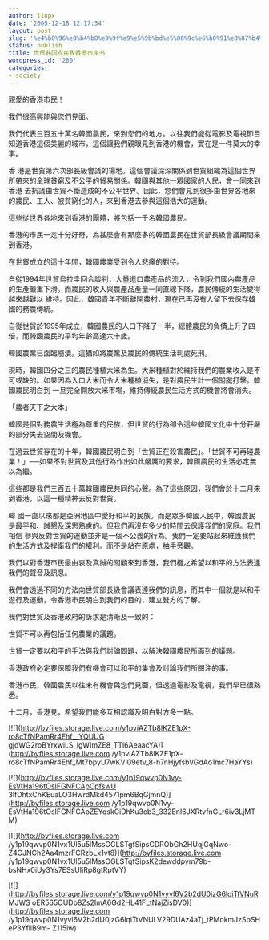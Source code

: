 ```yaml
---
author: linpx
date: '2005-12-18 12:17:34'
layout: post
slug: '%e4%b8%96%e8%b4%b8%e9%9f%a9%e5%9b%bd%e5%86%9c%e6%b0%91%e8%87%b4%e9%a6%99%e6%b8%af%e5%b8%82%e6%b0%91%e4%b9%a6'
status: publish
title: 世贸韩国农民致香港市民书
wordpress_id: '280'
categories:
- society
---
```


  

  
親愛的香港市民！

我們很高興能與您們見面。

我們代表三百五十萬名韓國農民，來到您們的地方。以往我們能從電影及電視節目知道香港這個美麗的城市，這個讓我們親眼見到香港的機會，實在是一件莫大的幸事。

香 港是世貿第六次部長級會議的場地。這個會議深深關係到世貿組織為這個世界所帶來的全球貧窮及不公平的貿易關係。韓國與其他一眾國家的人民，會一同來到香港
去抗議由世貿不斷造成的不公平世界。因此，您們會見到很多由世界各地來的農民、工人、被貧窮化的人，來到香港去參與這個浩大的運動。

這些從世界各地來到香港的團體，將包括一千名韓國農民。

香港的市民一定十分好奇，為甚麼會有那麼多的韓國農民在世貿部長級會議期間來到香港。

在世貿成立的這十年間，韓國農業受到令人悲痛的對待。

自從1994年世貿烏拉圭回合談判，大量進口農產品的流入，令到我們國內農產品的生產嚴重下滑。而農民的收入與農產品產量一同直線下降，農民傳統的生活變得越來越難以
維持。因此，韓國青年不斷離開農村，現在已再沒有人留下去保存韓國的務農傳統。

自從世貿於1995年成立，韓國農民的人口下降了一半，總體農民的負債上升了四倍，而韓國農民的平均年齡高達六十歲。

韓國農業已面臨崩潰。這猶如將農業及農民的傳統生活判處死刑。

現時，韓國四分之三的農民種植大米為生。大米種植對於維持我們的農業收入是不可或缺的。如果因為入口大米而令大米種植消失，是對農民生計一個關鍵打擊。韓國農民明白到
一旦完全開放大米市場，維持傳統農民生活方式的機會將會消失。

「農者天下之大本」

韓國是個對務農生活極為尊重的民族，但世貿的行為卻令這些韓國文化中十分莊嚴的部分失去空間及機會。

在過去世貿存在的十年，韓國農民明白到「世貿正在殺害農民」。「世貿不可再碰農業！」──如果不對世貿及其他行為作出如此嚴厲的要求，韓國農民的生活必定無以為繼。

這些都是我們三百五十萬韓國農民共同的心聲。為了這些原因，我們會於十二月來到香港，以這一種精神去反對世貿。

韓 國一直以來都是亞洲地區中愛好和平的民族。而是眾多韓國人民中，韓國農民是最平和、誠懇及深思熟慮的。但我們再沒有多少的時間去保護我們的家庭。我們相信
參與反對世貿的運動並非是一個不公義的行為。我們一定要站起來維護我們的生活方式及捍衛我們的權利。而不是站在原處，袖手旁觀。

我們以對香港市民最由衷及真誠的關顧來到香港，我們極之希望以和平的方法表達我們的聲音及訊息。

我們會透過不同的方法向世貿部長級會議表達我們的訊息，而其中一個就是以和平遊行及運動，令香港市民明白到我們的目的，建立雙方的了解。

我們對世貿及香港政府的訴求是清晰及一致的：

世貿不可以再包括任何農業的議題。

世貿一定要以和平的手法與我們討論問題，以解決韓國農民所面到的議題。

香港政府必定要保障我們有機會可以和平的集會及討論我們所關注的事。

香港市民，韓國農民以往未有機會與您們見面，但透過電影及電視，我們早已很熟悉。

十二月，香港見，希望我們能多互相認識及明白對方多一點。

[![](http://byfiles.storage.live.com/y1pviAZTb8lKZE1pX-ro8cTfNPamRr4Ehf__YQUUG
gjdWG2roBYrxwiLS_lgWImZE8_TTl6AeaacYA)](http://byfiles.storage.live.com
/y1pviAZTb8lKZE1pX-
ro8cTfNPamRr4Ehf_Mt7bpyU7wKVl09etv_8-h7nHjyfsbVGdAo1mc7HaYYs)

[![](http://byfiles.storage.live.com/y1p19qwvp0N1vy-EsVtHa196tOsIFGNFCApCpfswU
3lfDhtxChKEuaLO3HwrdMkd4571pm6BqGjmnQ)](http://byfiles.storage.live.com
/y1p19qwvp0N1vy-
EsVtHa196tOsIFGNFCApZEYqskCiDhKu3cb3_332EnI6JXRtvfnGLr6iv3LjMTM)

[![](http://byfiles.storage.live.com
/y1p19qwvp0N1vx1Ul5u5lMssOGLSTgfSipsCDRObGh2HUqjGqNwo-
Z4CJNCh2Aa4mzrFCRzbLx1vt8)](http://byfiles.storage.live.com
/y1p19qwvp0N1vx1Ul5u5lMssOGLSTgfSipsK2dewddpym79b-
bsNHx0iUy3Ys7ESsUIjRp8gtRptVY)

[![](http://byfiles.storage.live.com/y1p19qwvp0N1vyvl6V2b2dU0jzG6lqiTtVNuRMJWS
oER565OUDb8Zs2ImA6Gd2HL41FLtNajZisDV0)](http://byfiles.storage.live.com
/y1p19qwvp0N1vyvl6V2b2dU0jzG6lqiTtVNULV29DUAz4aTj_tPMokmJzSbSHeP3YfllB9m-
Z115iw)

